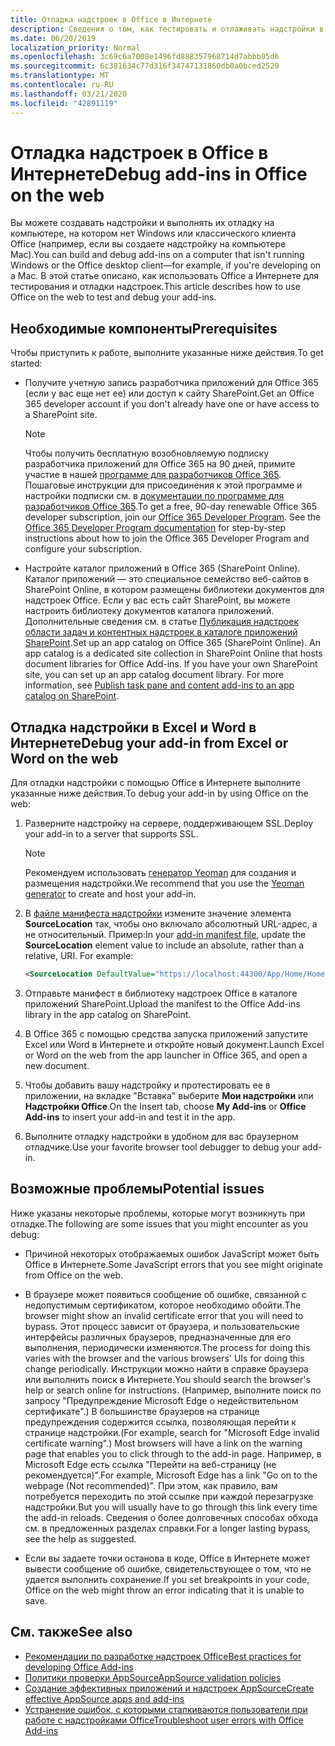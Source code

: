 ```yaml
---
title: Отладка надстроек в Office в Интернете
description: Сведения о том, как тестировать и отлаживать надстройки в Office в Интернете.
ms.date: 06/20/2019
localization_priority: Normal
ms.openlocfilehash: 3c69c6a7008e1496fd888357968714d7abbb05d6
ms.sourcegitcommit: 6c381634c77d316f34747131860db0a0bced2529
ms.translationtype: MT
ms.contentlocale: ru-RU
ms.lasthandoff: 03/21/2020
ms.locfileid: "42891119"
---
```

# <a name="debug-add-ins-in-office-on-the-web"></a><span data-ttu-id="030bc-103">Отладка надстроек в Office в Интернете</span><span class="sxs-lookup"><span data-stu-id="030bc-103">Debug add-ins in Office on the web</span></span>


<span data-ttu-id="030bc-104">Вы можете создавать надстройки и выполнять их отладку на компьютере, на котором нет Windows или классического клиента Office (например, если вы создаете надстройку на компьютере Mac).</span><span class="sxs-lookup"><span data-stu-id="030bc-104">You can build and debug add-ins on a computer that isn't running Windows or the Office desktop client&mdash;for example, if you're developing on a Mac.</span></span> <span data-ttu-id="030bc-105">В этой статье описано, как использовать Office а Интернете для тестирования и отладки надстроек.</span><span class="sxs-lookup"><span data-stu-id="030bc-105">This article describes how to use Office on the web to test and debug your add-ins.</span></span> 

## <a name="prerequisites"></a><span data-ttu-id="030bc-106">Необходимые компоненты</span><span class="sxs-lookup"><span data-stu-id="030bc-106">Prerequisites</span></span>

<span data-ttu-id="030bc-107">Чтобы приступить к работе, выполните указанные ниже действия.</span><span class="sxs-lookup"><span data-stu-id="030bc-107">To get started:</span></span>

- <span data-ttu-id="030bc-108">Получите учетную запись разработчика приложений для Office 365 (если у вас еще нет ее) или доступ к сайту SharePoint.</span><span class="sxs-lookup"><span data-stu-id="030bc-108">Get an Office 365 developer account if you don't already have one or have access to a SharePoint site.</span></span>

  > [!NOTE]
  > <span data-ttu-id="030bc-p102">Чтобы получить бесплатную возобновляемую подписку разработчика приложений для Office 365 на 90 дней, примите участие в нашей [программе для разработчиков Office 365](https://developer.microsoft.com/office/dev-program). Пошаговые инструкции для присоединения к этой программе и настройки подписки см. в [документации по программе для разработчиков Office 365](/office/developer-program/office-365-developer-program).</span><span class="sxs-lookup"><span data-stu-id="030bc-p102">To get a free, 90-day renewable Office 365 developer subscription, join our [Office 365 Developer Program](https://developer.microsoft.com/office/dev-program). See the [Office 365 Developer Program documentation](/office/developer-program/office-365-developer-program) for step-by-step instructions about how to join the Office 365 Developer Program and configure your subscription.</span></span>

- <span data-ttu-id="030bc-p103">Настройте каталог приложений в Office 365 (SharePoint Online). Каталог приложений — это специальное семейство веб-сайтов в SharePoint Online, в котором размещены библиотеки документов для надстроек Office. Если у вас есть сайт SharePoint, вы можете настроить библиотеку документов каталога приложений. Дополнительные сведения см. в статье [Публикация надстроек области задач и контентных надстроек в каталоге приложений SharePoint](../publish/publish-task-pane-and-content-add-ins-to-an-add-in-catalog.md).</span><span class="sxs-lookup"><span data-stu-id="030bc-p103">Set up an app catalog on Office 365 (SharePoint Online). An app catalog is a dedicated site collection in SharePoint Online that hosts document libraries for Office Add-ins. If you have your own SharePoint site, you can set up an app catalog document library. For more information, see [Publish task pane and content add-ins to an app catalog on SharePoint](../publish/publish-task-pane-and-content-add-ins-to-an-add-in-catalog.md).</span></span>


## <a name="debug-your-add-in-from-excel-or-word-on-the-web"></a><span data-ttu-id="030bc-114">Отладка надстройки в Excel и Word в Интернете</span><span class="sxs-lookup"><span data-stu-id="030bc-114">Debug your add-in from Excel or Word on the web</span></span>

<span data-ttu-id="030bc-115">Для отладки надстройки с помощью Office в Интернете выполните указанные ниже действия.</span><span class="sxs-lookup"><span data-stu-id="030bc-115">To debug your add-in by using Office on the web:</span></span>

1. <span data-ttu-id="030bc-116">Разверните надстройку на сервере, поддерживающем SSL.</span><span class="sxs-lookup"><span data-stu-id="030bc-116">Deploy your add-in to a server that supports SSL.</span></span>

    > [!NOTE]
    > <span data-ttu-id="030bc-117">Рекомендуем использовать [генератор Yeoman](https://github.com/OfficeDev/generator-office) для создания и размещения надстройки.</span><span class="sxs-lookup"><span data-stu-id="030bc-117">We recommend that you use the [Yeoman generator](https://github.com/OfficeDev/generator-office) to create and host your add-in.</span></span>

2. <span data-ttu-id="030bc-p104">В [файле манифеста надстройки](../develop/add-in-manifests.md) измените значение элемента **SourceLocation** так, чтобы оно включало абсолютный URL-адрес, а не относительный. Пример:</span><span class="sxs-lookup"><span data-stu-id="030bc-p104">In your [add-in manifest file](../develop/add-in-manifests.md), update the **SourceLocation** element value to include an absolute, rather than a relative, URI. For example:</span></span>

    ```xml
    <SourceLocation DefaultValue="https://localhost:44300/App/Home/Home.html" />
    ```

3. <span data-ttu-id="030bc-120">Отправьте манифест в библиотеку надстроек Office в каталоге приложений SharePoint.</span><span class="sxs-lookup"><span data-stu-id="030bc-120">Upload the manifest to the Office Add-ins library in the app catalog on SharePoint.</span></span>

4. <span data-ttu-id="030bc-121">В Office 365 с помощью средства запуска приложений запустите Excel или Word в Интернете и откройте новый документ.</span><span class="sxs-lookup"><span data-stu-id="030bc-121">Launch Excel or Word on the web from the app launcher in Office 365, and open a new document.</span></span>

5. <span data-ttu-id="030bc-122">Чтобы добавить вашу надстройку и протестировать ее в приложении, на вкладке "Вставка" выберите **Мои надстройки** или **Надстройки Office**.</span><span class="sxs-lookup"><span data-stu-id="030bc-122">On the Insert tab, choose **My Add-ins** or **Office Add-ins** to insert your add-in and test it in the app.</span></span>

6. <span data-ttu-id="030bc-123">Выполните отладку надстройки в удобном для вас браузерном отладчике.</span><span class="sxs-lookup"><span data-stu-id="030bc-123">Use your favorite browser tool debugger to debug your add-in.</span></span>

## <a name="potential-issues"></a><span data-ttu-id="030bc-124">Возможные проблемы</span><span class="sxs-lookup"><span data-stu-id="030bc-124">Potential issues</span></span>

<span data-ttu-id="030bc-125">Ниже указаны некоторые проблемы, которые могут возникнуть при отладке.</span><span class="sxs-lookup"><span data-stu-id="030bc-125">The following are some issues that you might encounter as you debug:</span></span>

- <span data-ttu-id="030bc-126">Причиной некоторых отображаемых ошибок JavaScript может быть Office в Интернете.</span><span class="sxs-lookup"><span data-stu-id="030bc-126">Some JavaScript errors that you see might originate from Office on the web.</span></span>

- <span data-ttu-id="030bc-127">В браузере может появиться сообщение об ошибке, связанной с недопустимым сертификатом, которое необходимо обойти.</span><span class="sxs-lookup"><span data-stu-id="030bc-127">The browser might show an invalid certificate error that you will need to bypass.</span></span> <span data-ttu-id="030bc-128">Этот процесс зависит от браузера, и пользовательские интерфейсы различных браузеров, предназначенные для его выполнения, периодически изменяются.</span><span class="sxs-lookup"><span data-stu-id="030bc-128">The process for doing this varies with the browser and the various browsers' UIs for doing this change periodically.</span></span> <span data-ttu-id="030bc-129">Инструкции можно найти в справке браузера или выполнить поиск в Интернете.</span><span class="sxs-lookup"><span data-stu-id="030bc-129">You should search the browser's help or search online for instructions.</span></span> <span data-ttu-id="030bc-130">(Например, выполните поиск по запросу "Предупреждение Microsoft Edge о недействительном сертификате".) В большинстве браузеров на странице предупреждения содержится ссылка, позволяющая перейти к странице надстройки.</span><span class="sxs-lookup"><span data-stu-id="030bc-130">(For example, search for "Microsoft Edge invalid certificate warning".) Most browsers will have a link on the warning page that enables you to click through to the add-in page.</span></span> <span data-ttu-id="030bc-131">Например, в Microsoft Edge есть ссылка "Перейти на веб-страницу (не рекомендуется)".</span><span class="sxs-lookup"><span data-stu-id="030bc-131">For example, Microsoft Edge has a link "Go on to the webpage (Not recommended)".</span></span> <span data-ttu-id="030bc-132">При этом, как правило, вам потребуется переходить по этой ссылке при каждой перезагрузке надстройки.</span><span class="sxs-lookup"><span data-stu-id="030bc-132">But you will usually have to go through this link every time the add-in reloads.</span></span> <span data-ttu-id="030bc-133">Сведения о более долговечных способах обхода см. в предложенных разделах справки.</span><span class="sxs-lookup"><span data-stu-id="030bc-133">For a longer lasting bypass, see the help as suggested.</span></span>

- <span data-ttu-id="030bc-134">Если вы задаете точки останова в коде, Office в Интернете может вывести сообщение об ошибке, свидетельствующее о том, что не удается выполнить сохранение.</span><span class="sxs-lookup"><span data-stu-id="030bc-134">If you set breakpoints in your code, Office on the web might throw an error indicating that it is unable to save.</span></span>

## <a name="see-also"></a><span data-ttu-id="030bc-135">См. также</span><span class="sxs-lookup"><span data-stu-id="030bc-135">See also</span></span>

- [<span data-ttu-id="030bc-136">Рекомендации по разработке надстроек Office</span><span class="sxs-lookup"><span data-stu-id="030bc-136">Best practices for developing Office Add-ins</span></span>](../concepts/add-in-development-best-practices.md)
- [<span data-ttu-id="030bc-137">Политики проверки AppSource</span><span class="sxs-lookup"><span data-stu-id="030bc-137">AppSource validation policies</span></span>](/legal/marketplace/certification-policies)  
- [<span data-ttu-id="030bc-138">Создание эффективных приложений и надстроек AppSource</span><span class="sxs-lookup"><span data-stu-id="030bc-138">Create effective AppSource apps and add-ins</span></span>](/office/dev/store/create-effective-office-store-listings)  
- [<span data-ttu-id="030bc-139">Устранение ошибок, с которыми сталкиваются пользователи при работе с надстройками Office</span><span class="sxs-lookup"><span data-stu-id="030bc-139">Troubleshoot user errors with Office Add-ins</span></span>](testing-and-troubleshooting.md)
